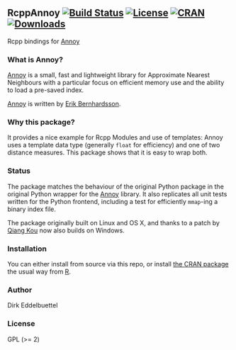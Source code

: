 ## RcppAnnoy [![Build Status](https://travis-ci.org/eddelbuettel/rcppannoy.png)](https://travis-ci.org/eddelbuettel/rcppannoy) [![License](http://img.shields.io/badge/license-GPL%20%28%3E=%202%29-brightgreen.svg?style=flat)](http://www.gnu.org/licenses/gpl-2.0.html) [![CRAN](http://www.r-pkg.org/badges/version/RcppAnnoy)](https://cran.r-project.org/package=RcppAnnoy) [![Downloads](http://cranlogs.r-pkg.org/badges/RcppAnnoy?color=brightgreen)](http://www.r-pkg.org/pkg/RcppAnnoy)

Rcpp bindings for [Annoy](https://github.com/spotify/annoy)

### What is Annoy?

[Annoy](https://github.com/spotify/annoy) is a small, fast and lightweight
library for Approximate Nearest Neighbours with a particular focus on
efficient memory use and the ability to load a pre-saved index.

[Annoy](https://github.com/spotify/annoy) is written by 
[Erik Bernhardsson](http://erikbern.com).

### Why this package?

It provides a nice example for Rcpp Modules and use of templates: Annoy uses
a template data type (generally `float` for efficiency) and one of two
distance measures.  This package shows that it is easy to wrap both.

### Status

The package matches the behaviour of the original Python package in the
original Python wrapper for the [Annoy](https://github.com/spotify/annoy)
library. It also replicates all unit tests written for the Python frontend,
including a test for efficiently `mmap`-ing a binary index file.

The package originally built on Linux and OS X, and thanks to a patch by
[Qiang Kou](https://github.com/thirdwing) now also builds on Windows.

### Installation

You can either install from source via this repo, or install
[the CRAN package](https://cran.r-project.org/package=RcppAnnoy) the usual
way from [R](http://www.r-project.org).

### Author

Dirk Eddelbuettel

### License

GPL (>= 2)


